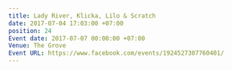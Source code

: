 ```yaml
---
title: Lady River, Klicka, Lilo & Scratch
date: 2017-07-04 17:03:00 +07:00
position: 24
Event date: 2017-07-07 00:00:00 +07:00
Venue: The Grove
Event URL: https://www.facebook.com/events/1924527307760401/
---
```


